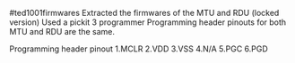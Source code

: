 #ted1001firmwares
Extracted the firmwares of the MTU and RDU (locked version) 
Used a pickit 3 programmer
Programming header pinouts for both MTU and RDU are the same.

Programming header pinout
1.MCLR
2.VDD
3.VSS
4.N/A
5.PGC
6.PGD

